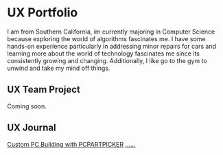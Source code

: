 # UX Portfolio

I am from Southern California, im currently majoring in Computer Science because exploring the world of algorithms fascinates me. I have some hands-on experience particularly in addressing minor repairs for cars and learning more about the world of technology fascinates me since its consistently growing and changing. Additionally, I like go to the gym to unwind and take my mind off things.

## UX Team Project

Coming soon.

## UX Journal

[Custom PC Building with PCPARTPICKER](j01/)
[......](j02/)
